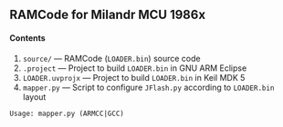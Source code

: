 ## RAMCode for Milandr MCU 1986x

#### Contents
1. `source/`  &mdash; RAMCode (`LOADER.bin`) source code
2. `.project`  &mdash; Project to build `LOADER.bin` in GNU ARM Eclipse
3. `LOADER.uvprojx`  &mdash; Project to build `LOADER.bin` in Keil MDK 5
4. `mapper.py`  &mdash; Script to configure `JFlash.py` according to `LOADER.bin` layout

```
Usage: mapper.py (ARMCC|GCC)
```
